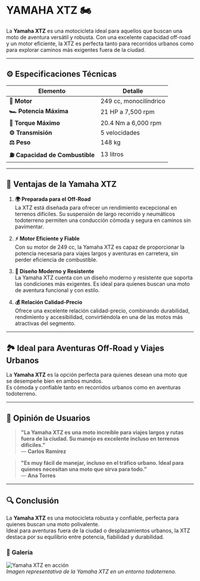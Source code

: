 # **YAMAHA XTZ** 🏍️

La **Yamaha XTZ** es una motocicleta ideal para aquellos que buscan una moto de aventura versátil y robusta. Con una excelente capacidad off-road y un motor eficiente, la XTZ es perfecta tanto para recorridos urbanos como para explorar caminos más exigentes fuera de la ciudad.

---

## ⚙️ **Especificaciones Técnicas**

| **Elemento**                    | **Detalle**            |
| ------------------------------- | ---------------------- |
| **🔧 Motor**                    | 249 cc, monocilíndrico |
| **🏎️ Potencia Máxima**          | 21 HP a 7,500 rpm      |
| **🔄 Torque Máximo**            | 20.4 Nm a 6,000 rpm    |
| **⚙️ Transmisión**              | 5 velocidades          |
| **⚖️ Peso**                     | 148 kg                 |
| **⛽ Capacidad de Combustible** | 13 litros              |

---

## 🌟 **Ventajas de la Yamaha XTZ**

1. **🌍 Preparada para el Off-Road**  
   La XTZ está diseñada para ofrecer un rendimiento excepcional en terrenos difíciles. Su suspensión de largo recorrido y neumáticos todoterreno permiten una conducción cómoda y segura en caminos sin pavimentar.

2. **⚡ Motor Eficiente y Fiable**  
   Con su motor de 249 cc, la Yamaha XTZ es capaz de proporcionar la potencia necesaria para viajes largos y aventuras en carretera, sin perder eficiencia de combustible.

3. **🎨 Diseño Moderno y Resistente**  
   La Yamaha XTZ cuenta con un diseño moderno y resistente que soporta las condiciones más exigentes. Es ideal para quienes buscan una moto de aventura funcional y con estilo.

4. **💰 Relación Calidad-Precio**  
   Ofrece una excelente relación calidad-precio, combinando durabilidad, rendimiento y accesibilidad, convirtiéndola en una de las motos más atractivas del segmento.

---

## 🏞️ **Ideal para Aventuras Off-Road y Viajes Urbanos**

La **Yamaha XTZ** es la opción perfecta para quienes desean una moto que se desempeñe bien en ambos mundos.  
Es cómoda y confiable tanto en recorridos urbanos como en aventuras todoterreno.

---

## 💬 **Opinión de Usuarios**

> **"La Yamaha XTZ es una moto increíble para viajes largos y rutas fuera de la ciudad. Su manejo es excelente incluso en terrenos difíciles."**  
> — **Carlos Ramírez**

> **"Es muy fácil de manejar, incluso en el tráfico urbano. Ideal para quienes necesitan una moto que sirva para todo."**  
> — **Ana Torres**

---

## 🔍 **Conclusión**

La **Yamaha XTZ** es una motocicleta robusta y confiable, perfecta para quienes buscan una moto polivalente.  
Ideal para aventuras fuera de la ciudad o desplazamientos urbanos, la XTZ destaca por su equilibrio entre potencia, fiabilidad y durabilidad.

### 📸 **Galería**

![Yamaha XTZ en acción](https://lamoto.com.ar/wp-content/uploads/2018/06/Yamaha-XTZ-250Z-Adventure-Tenere-accion-frontal.jpg)  
_Imagen representativa de la Yamaha XTZ en un entorno todoterreno._
